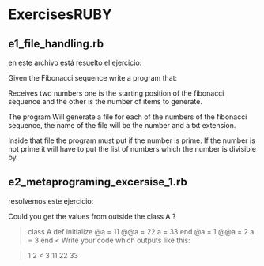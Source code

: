 ExercisesRUBY
=============

## e1_file_handling.rb

en este archivo está resuelto el ejercicio:

Given the Fibonacci sequence write a program that:

Receives two numbers one is the starting position of the fibonacci sequence and the other is the number of items to generate.

The program Will generate a file for each of the numbers of the fibonacci sequence, the name of the file will be the number and a txt extension.

Inside that file the program must put if the number is prime. If the number is not prime it will have to put the list of numbers which the number is divisible by.

## e2_metaprograming_excersise_1.rb

resolvemos este ejercicio:

  Could you get the values from outside the class A ?

>  class A
>    def initialize
>      @a = 11
>      @@a = 22
>      a = 33
>    end
>    @a = 1
>    @@a = 2
>    a = 3
>  end
<  Write your code which outputs like this:

>  1
>  2
<  3
>  11
>  22
>  33
